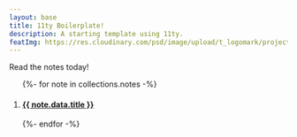 ```yaml
---
layout: base
title: 11ty Boilerplate!
description: A starting template using 11ty.
featImg: https://res.cloudinary.com/psd/image/upload/t_logomark/project52/wynwood-art-wall.jpg
---
```


<section class="content">
  <p>Read the notes today!</p>
  <ol>
  {%- for note in collections.notes -%}
    <li>
      <h4><a href="{{ note.url }}">{{ note.data.title }}</a></h4>
    </li>
  {%- endfor -%}
  </ol>
</section>
